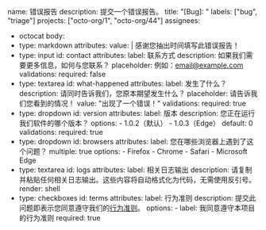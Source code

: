 name: 错误报告
description: 提交一个错误报告。
title: "[Bug]: "
labels: ["bug", "triage"]
projects: ["octo-org/1", "octo-org/44"]
assignees:
  - octocat
body:
  - type: markdown
    attributes:
      value: |
        感谢您抽出时间填写此错误报告！
  - type: input
    id: contact
    attributes:
      label: 联系方式
      description: 如果我们需要更多信息，如何与您联系？
      placeholder: 例如：email@example.com
    validations:
      required: false
  - type: textarea
    id: what-happened
    attributes:
      label: 发生了什么？
      description: 请同时告诉我们，您原本期望发生什么？
      placeholder: 请告诉我们您看到的情况！
      value: "出现了一个错误！"
    validations:
      required: true
  - type: dropdown
    id: version
    attributes:
      label: 版本
      description: 您正在运行我们软件的哪个版本？
      options:
        - 1.0.2（默认）
        - 1.0.3（Edge）
      default: 0
    validations:
      required: true
  - type: dropdown
    id: browsers
    attributes:
      label: 您在哪些浏览器上遇到了这个问题？
      multiple: true
      options:
        - Firefox
        - Chrome
        - Safari
        - Microsoft Edge
  - type: textarea
    id: logs
    attributes:
      label: 相关日志输出
      description: 请复制并粘贴任何相关日志输出。这些内容将自动格式化为代码，无需使用反引号。
      render: shell
  - type: checkboxes
    id: terms
    attributes:
      label: 行为准则
      description: 提交此问题即表示您同意遵守我们的[行为准则](https://example.com)。
      options:
        - label: 我同意遵守本项目的行为准则
          required: true
